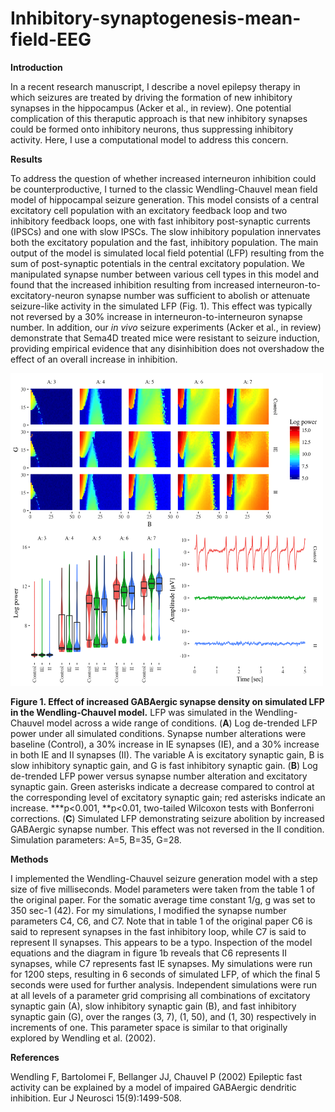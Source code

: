 # Inhibitory-synaptogenesis-mean-field-EEG

**Introduction**

In a recent research manuscript, I describe a novel epilepsy therapy in which seizures are treated by driving the formation of new inhibitory synapses in the hippocampus (Acker et al., in review). One potential complication of this theraputic approach is that new inhibitory synapses could be formed onto inhibitory neurons, thus suppressing inhibitory activity. Here, I use a computational model to address this concern.

**Results**

To address the question of whether increased interneuron inhibition could be counterproductive, I turned to the classic Wendling-Chauvel mean field model of hippocampal seizure generation. This model consists of a central excitatory cell population with an excitatory feedback loop and two inhibitory feedback loops, one with fast inhibitory post-synaptic currents (IPSCs) and one with slow IPSCs. The slow inhibitory population innervates both the excitatory population and the fast, inhibitory population. The main output of the model is simulated local field potential (LFP) resulting from the sum of post-synaptic potentials in the central excitatory population. We manipulated synapse number between various cell types in this model and found that the increased inhibition resulting from increased interneuron-to-excitatory-neuron synapse number was sufficient to abolish or attenuate seizure-like activity in the simulated LFP (Fig. 1). This effect was typically not reversed by a 30% increase in interneuron-to-interneuron synapse number. In addition, our *in vivo* seizure experiments (Acker et al., in review) demonstrate that Sema4D treated mice were resistant to seizure induction, providing empirical evidence that any disinhibition does not overshadow the effect of an overall increase in inhibition.

<img src="https://github.com/AckerDWM/Inhibitory-synaptogenesis-mean-field-EEG/blob/master/plot.png" alt="alt text" width="500" height="500">

**Figure 1. Effect of increased GABAergic synapse density on simulated LFP in the Wendling-Chauvel model.** LFP was simulated in the Wendling-Chauvel model across a wide range of conditions. (**A**) Log de-trended LFP power under all simulated conditions. Synapse number alterations were baseline (Control), a 30% increase in IE synapses (IE), and a 30% increase in both IE and II synapses (II). The variable A is excitatory synaptic gain, B is slow inhibitory synaptic gain, and G is fast inhibitory synaptic gain. (**B**) Log de-trended LFP power versus synapse number alteration and excitatory synaptic gain. Green asterisks indicate a decrease compared to control at the corresponding level of excitatory synaptic gain; red asterisks indicate an increase. ***p<0.001, **p<0.01, two-tailed Wilcoxon tests with Bonferroni corrections. (**C**) Simulated LFP demonstrating seizure abolition by increased GABAergic synapse number. This effect was not reversed in the II condition. Simulation parameters: A=5, B=35, G=28.

**Methods**

I implemented the Wendling-Chauvel seizure generation model with a step size of five milliseconds. Model parameters were taken from the table 1 of the original paper. For the somatic average time constant 1/g, g was set to 350 sec-1 (42). For my simulations, I modified the synapse number parameters C4, C6, and C7. Note that in table 1 of the original paper C6 is said to represent synapses in the fast inhibitory loop, while C7 is said to represent II synapses. This appears to be a typo. Inspection of the model equations and the diagram in figure 1b reveals that C6 represents II synapses, while C7 represents fast IE synapses. My simulations were run for 1200 steps, resulting in 6 seconds of simulated LFP, of which the final 5 seconds were used for further analysis. Independent simulations were run at all levels of a parameter grid comprising all combinations of excitatory synaptic gain (A), slow inhibitory synaptic gain (B), and fast inhibitory synaptic gain (G), over the ranges (3, 7), (1, 50), and (1, 30) respectively in increments of one. This parameter space is similar to that originally explored by Wendling et al. (2002).

**References**

Wendling F, Bartolomei F, Bellanger JJ, Chauvel P (2002) Epileptic fast activity can be explained by a model of impaired GABAergic dendritic inhibition. Eur J Neurosci 15(9):1499-508.
